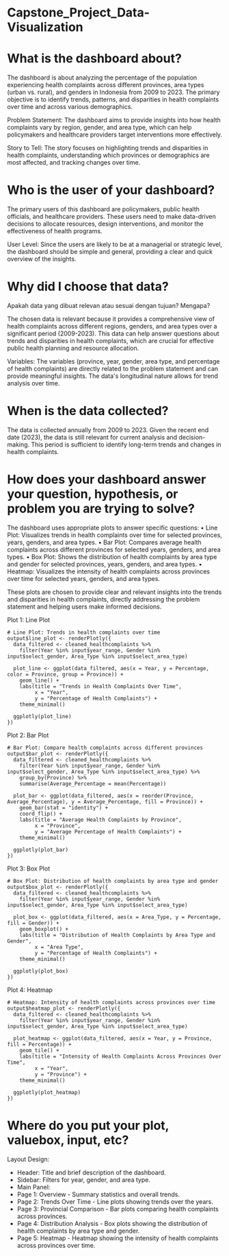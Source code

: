 # Capstone_Project_Data-Visualization


# What is the dashboard about?

The dashboard is about analyzing the percentage of the population experiencing health complaints across different provinces, area types (urban vs. rural), and genders in Indonesia from 2009 to 2023. The primary objective is to identify trends, patterns, and disparities in health complaints over time and across various demographics.

Problem Statement: The dashboard aims to provide insights into how health complaints vary by region, gender, and area type, which can help policymakers and healthcare providers target interventions more effectively.

Story to Tell: The story focuses on highlighting trends and disparities in health complaints, understanding which provinces or demographics are most affected, and tracking changes over time.


# Who is the user of your dashboard?

The primary users of this dashboard are policymakers, public health officials, and healthcare providers. These users need to make data-driven decisions to allocate resources, design interventions, and monitor the effectiveness of health programs.

User Level: Since the users are likely to be at a managerial or strategic level, the dashboard should be simple and general, providing a clear and quick overview of the insights.


# Why did I choose that data?

Apakah data yang dibuat relevan atau sesuai dengan tujuan? Mengapa?

The chosen data is relevant because it provides a comprehensive view of health complaints across different regions, genders, and area types over a significant period (2009-2023). This data can help answer questions about trends and disparities in health complaints, which are crucial for effective public health planning and resource allocation.

Variables: The variables (province, year, gender, area type, and percentage of health complaints) are directly related to the problem statement and can provide meaningful insights. The data's longitudinal nature allows for trend analysis over time.


# When is the data collected?

The data is collected annually from 2009 to 2023. Given the recent end date (2023), the data is still relevant for current analysis and decision-making. This period is sufficient to identify long-term trends and changes in health complaints.


# How does your dashboard answer your question, hypothesis, or problem you are trying to solve?

The dashboard uses appropriate plots to answer specific questions:
•	Line Plot: Visualizes trends in health complaints over time for selected provinces, years, genders, and area types.
• Bar Plot: Compares average health complaints across different provinces for selected years, genders, and area types.
• Box Plot: Shows the distribution of health complaints by area type and gender for selected provinces, years, genders, and area types.
• Heatmap: Visualizes the intensity of health complaints across provinces over time for selected years, genders, and area types.

These plots are chosen to provide clear and relevant insights into the trends and disparities in health complaints, directly addressing the problem statement and helping users make informed decisions.


Plot 1: Line Plot
```{r}
# Line Plot: Trends in health complaints over time
output$line_plot <- renderPlotly({
  data_filtered <- cleaned_healthcomplaints %>%
    filter(Year %in% input$year_range, Gender %in% input$select_gender, Area_Type %in% input$select_area_type)
  
  plot_line <- ggplot(data_filtered, aes(x = Year, y = Percentage, color = Province, group = Province)) +
    geom_line() +
    labs(title = "Trends in Health Complaints Over Time",
         x = "Year",
         y = "Percentage of Health Complaints") +
    theme_minimal()
  
  ggplotly(plot_line)
})
```

Plot 2: Bar Plot
```{r}
# Bar Plot: Compare health complaints across different provinces
output$bar_plot <- renderPlotly({
  data_filtered <- cleaned_healthcomplaints %>%
    filter(Year %in% input$year_range, Gender %in% input$select_gender, Area_Type %in% input$select_area_type) %>%
    group_by(Province) %>%
    summarise(Average_Percentage = mean(Percentage))
  
  plot_bar <- ggplot(data_filtered, aes(x = reorder(Province, Average_Percentage), y = Average_Percentage, fill = Province)) +
    geom_bar(stat = "identity") +
    coord_flip() +
    labs(title = "Average Health Complaints by Province",
         x = "Province",
         y = "Average Percentage of Health Complaints") +
    theme_minimal()
  
  ggplotly(plot_bar)
})
```

Plot 3: Box Plot
```{r}
# Box Plot: Distribution of health complaints by area type and gender
output$box_plot <- renderPlotly({
  data_filtered <- cleaned_healthcomplaints %>%
    filter(Year %in% input$year_range, Gender %in% input$select_gender, Area_Type %in% input$select_area_type)
  
  plot_box <- ggplot(data_filtered, aes(x = Area_Type, y = Percentage, fill = Gender)) +
    geom_boxplot() +
    labs(title = "Distribution of Health Complaints by Area Type and Gender",
         x = "Area Type",
         y = "Percentage of Health Complaints") +
    theme_minimal()
  
  ggplotly(plot_box)
})
```

Plot 4: Heatmap
```{r}
# Heatmap: Intensity of health complaints across provinces over time
output$heatmap_plot <- renderPlotly({
  data_filtered <- cleaned_healthcomplaints %>%
    filter(Year %in% input$year_range, Gender %in% input$select_gender, Area_Type %in% input$select_area_type)
  
  plot_heatmap <- ggplot(data_filtered, aes(x = Year, y = Province, fill = Percentage)) +
    geom_tile() +
    labs(title = "Intensity of Health Complaints Across Provinces Over Time",
         x = "Year",
         y = "Province") +
    theme_minimal()
  
  ggplotly(plot_heatmap)
})
```


# Where do you put your plot, valuebox, input, etc?
Layout Design:
- Header: Title and brief description of the dashboard.
- Sidebar: Filters for year, gender, and area type.
- Main Panel:
- Page 1: Overview - Summary statistics and overall trends.
- Page 2: Trends Over Time - Line plots showing trends over the years.
- Page 3: Provincial Comparison - Bar plots comparing health complaints across provinces.
- Page 4: Distribution Analysis - Box plots showing the distribution of health complaints by area type and gender.
- Page 5: Heatmap - Heatmap showing the intensity of health complaints across provinces over time.
